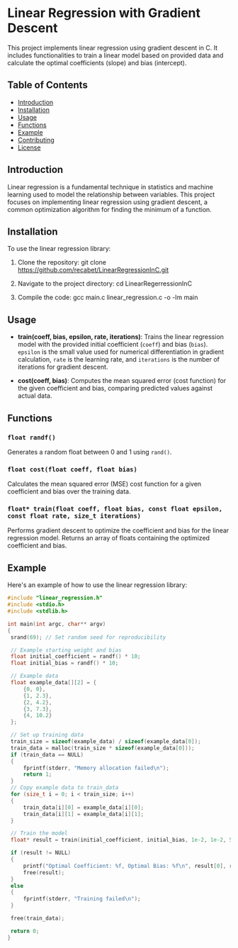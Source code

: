 # Linear Regression with Gradient Descent

This project implements linear regression using gradient descent in C. It includes functionalities to train a linear model based on provided data and calculate the optimal coefficients (slope) and bias (intercept).

## Table of Contents

- [Introduction](#introduction)
- [Installation](#installation)
- [Usage](#usage)
- [Functions](#functions)
- [Example](#example)
- [Contributing](#contributing)
- [License](#license)

## Introduction

Linear regression is a fundamental technique in statistics and machine learning used to model the relationship between variables. This project focuses on implementing linear regression using gradient descent, a common optimization algorithm for finding the minimum of a function.

## Installation

To use the linear regression library:

1. Clone the repository: git clone https://github.com/recabet/LinearRegressionInC.git

2. Navigate to the project directory: cd LinearRegerressionInC

3. Compile the code:
   gcc main.c linear_regression.c -o  -lm main


## Usage

- **train(coeff, bias, epsilon, rate, iterations)**: Trains the linear regression model with the provided initial coefficient (`coeff`) and bias (`bias`). `epsilon` is the small value used for numerical differentiation in gradient calculation, `rate` is the learning rate, and `iterations` is the number of iterations for gradient descent.

- **cost(coeff, bias)**: Computes the mean squared error (cost function) for the given coefficient and bias, comparing predicted values against actual data.

## Functions

### `float randf()`

Generates a random float between 0 and 1 using `rand()`.

### `float cost(float coeff, float bias)`

Calculates the mean squared error (MSE) cost function for a given coefficient and bias over the training data.

### `float* train(float coeff, float bias, const float epsilon, const float rate, size_t iterations)`

Performs gradient descent to optimize the coefficient and bias for the linear regression model. Returns an array of floats containing the optimized coefficient and bias.

## Example

Here's an example of how to use the linear regression library:

```c
#include "linear_regression.h"
#include <stdio.h>
#include <stdlib.h>

int main(int argc, char** argv)
{
 srand(69); // Set random seed for reproducibility

 // Example starting weight and bias
 float initial_coefficient = randf() * 10;
 float initial_bias = randf() * 10;

 // Example data
 float example_data[][2] = {
     {0, 0},
     {1, 2.3},
     {2, 4.2},
     {3, 7.3},
     {4, 10.2}
 };

 // Set up training data
 train_size = sizeof(example_data) / sizeof(example_data[0]);
 train_data = malloc(train_size * sizeof(example_data[0]));
 if (train_data == NULL) 
 {
     fprintf(stderr, "Memory allocation failed\n");
     return 1;
 }
 // Copy example data to train_data
 for (size_t i = 0; i < train_size; i++) 
 {
     train_data[i][0] = example_data[i][0];
     train_data[i][1] = example_data[i][1];
 }

 // Train the model
 float* result = train(initial_coefficient, initial_bias, 1e-2, 1e-2, 5000);

 if (result != NULL) 
 {
     printf("Optimal Coefficient: %f, Optimal Bias: %f\n", result[0], result[1]);
     free(result);
 } 
 else 
 {
     fprintf(stderr, "Training failed\n");
 }

 free(train_data);

 return 0;
}

